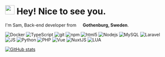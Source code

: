 <h1><img src="https://emojis.slackmojis.com/emojis/images/1531849430/4246/blob-sunglasses.gif?1531849430" width="30"/> Hey! Nice to see you.</h1>

<p>I'm Sam, Back-end developer from <img src="https://cdn-icons-png.flaticon.com/512/197/197564.png" width="13"/> <b>Gothenburg, Sweden</b>.</p>

<p>
  <img alt="Docker" src="https://img.shields.io/badge/-Docker-46a2f1?style=flat-square&logo=docker&logoColor=white" />
  <img alt="TypeScript" src="https://img.shields.io/badge/-TypeScript-007ACC?style=flat-square&logo=typescript&logoColor=white" />
  <img alt="git" src="https://img.shields.io/badge/-Git-F05032?style=flat-square&logo=git&logoColor=white" />
  <img alt="npm" src="https://img.shields.io/badge/-NPM-CB3837?style=flat-square&logo=npm&logoColor=white" />
  <img alt="html5" src="https://img.shields.io/badge/-HTML5-E34F26?style=flat-square&logo=html5&logoColor=white" />
  <img alt="Nodejs" src="https://img.shields.io/badge/-Nodejs-43853d?style=flat-square&logo=Node.js&logoColor=white" />
  <img alt="MySQL" src="https://img.shields.io/badge/MySQL-4479A1?logo=mysql&logoColor=fff" />
  <img alt="Laravel" src="https://img.shields.io/badge/Laravel-%23FF2D20.svg?logo=laravel&logoColor=white" />
  <img alt="JS" src="https://img.shields.io/badge/JavaScript-F7DF1E?logo=javascript&logoColor=000" />
  <img alt="Python" src="https://img.shields.io/badge/Python-3776AB?logo=python&logoColor=fff" />
  <img alt="PHP" src="https://img.shields.io/badge/php-%23777BB4.svg?&logo=php&logoColor=white" />
  <img alt="Vue" src="https://img.shields.io/badge/Vue.js-4FC08D?logo=vuedotjs&logoColor=fff" />
  <img alt="NuxtJS" src="https://img.shields.io/badge/Nuxt.js-002E3B?logo=nuxtdotjs&logoColor=#00DC82" />
  <img alt="LUA" src="https://img.shields.io/badge/Lua-%232C2D72.svg?logo=lua&logoColor=white" />
</p>

[![GitHub stats](https://github-readme-stats-omega-six-64.vercel.app/api?username=SamuelDeanA)](https://github-readme-stats-omega-six-64.vercel.app)
